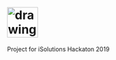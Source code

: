 # <img src="iSTag/assets/logo/logo_transparent.png" alt="drawing" width="72"/>
Project for iSolutions Hackaton 2019

